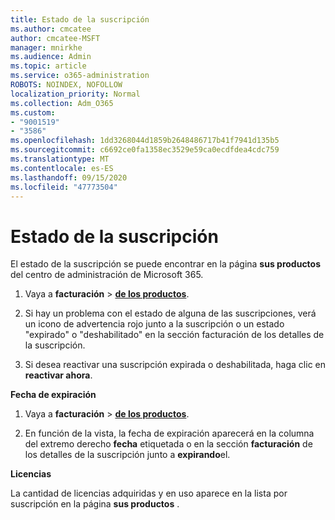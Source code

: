 ```yaml
---
title: Estado de la suscripción
ms.author: cmcatee
author: cmcatee-MSFT
manager: mnirkhe
ms.audience: Admin
ms.topic: article
ms.service: o365-administration
ROBOTS: NOINDEX, NOFOLLOW
localization_priority: Normal
ms.collection: Adm_O365
ms.custom:
- "9001519"
- "3586"
ms.openlocfilehash: 1dd3268044d1859b2648486717b41f7941d135b5
ms.sourcegitcommit: c6692ce0fa1358ec3529e59ca0ecdfdea4cdc759
ms.translationtype: MT
ms.contentlocale: es-ES
ms.lasthandoff: 09/15/2020
ms.locfileid: "47773504"
---
```

# <a name="subscription-status"></a>Estado de la suscripción

El estado de la suscripción se puede encontrar en la página **sus productos** del centro de administración de Microsoft 365.

1. Vaya a **facturación**  >  **[de los productos](https://go.microsoft.com/fwlink/p/?linkid=842054)**.

2. Si hay un problema con el estado de alguna de las suscripciones, verá un icono de advertencia rojo junto a la suscripción o un estado "expirado" o "deshabilitado" en la sección facturación de los detalles de la suscripción.

3. Si desea reactivar una suscripción expirada o deshabilitada, haga clic en **reactivar ahora**.

**Fecha de expiración**

1. Vaya a **facturación**  >  **[de los productos](https://go.microsoft.com/fwlink/p/?linkid=842054)**.

2. En función de la vista, la fecha de expiración aparecerá en la columna del extremo derecho **fecha** etiquetada o en la sección **facturación** de los detalles de la suscripción junto a **expirando**el.

**Licencias**

La cantidad de licencias adquiridas y en uso aparece en la lista por suscripción en la página **sus productos** .

